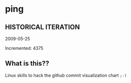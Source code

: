 # ping

## HISTORICAL ITERATION
2009-05-25

Incremented: 4375

## What is this?? 
Linux skills to hack the github commit visualization chart `;-)`
